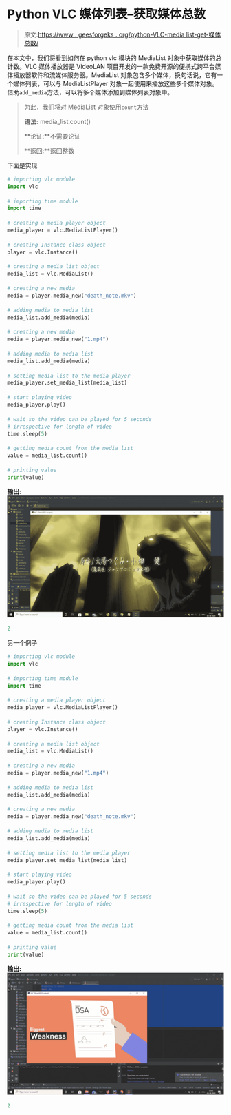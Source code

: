 # Python VLC 媒体列表–获取媒体总数

> 原文:[https://www . geesforgeks . org/python-VLC-media list-get-媒体总数/](https://www.geeksforgeeks.org/python-vlc-medialist-getting-total-count-of-media/)

在本文中，我们将看到如何在 python vlc 模块的 MediaList 对象中获取媒体的总计数。VLC 媒体播放器是 VideoLAN 项目开发的一款免费开源的便携式跨平台媒体播放器软件和流媒体服务器。MediaList 对象包含多个媒体，换句话说，它有一个媒体列表，可以与 MediaListPlayer 对象一起使用来播放这些多个媒体对象。借助`add_media`方法，可以将多个媒体添加到媒体列表对象中。

> 为此，我们将对 MediaList 对象使用`count`方法
> 
> **语法:** media_list.count()
> 
> **论证:**不需要论证
> 
> **返回:**返回整数

下面是实现

```py
# importing vlc module
import vlc

# importing time module
import time

# creating a media player object
media_player = vlc.MediaListPlayer()

# creating Instance class object
player = vlc.Instance()

# creating a media list object
media_list = vlc.MediaList()

# creating a new media
media = player.media_new("death_note.mkv")

# adding media to media list
media_list.add_media(media)

# creating a new media
media = player.media_new("1.mp4")

# adding media to media list
media_list.add_media(media)

# setting media list to the media player
media_player.set_media_list(media_list)

# start playing video
media_player.play()

# wait so the video can be played for 5 seconds
# irrespective for length of video
time.sleep(5)

# getting media count from the media list
value = media_list.count()

# printing value
print(value)
```

**输出:**
![](img/57ccffa8c486070958f67ed1dd7ef62e.png)

```py
2

```

另一个例子

```py
# importing vlc module
import vlc

# importing time module
import time

# creating a media player object
media_player = vlc.MediaListPlayer()

# creating Instance class object
player = vlc.Instance()

# creating a media list object
media_list = vlc.MediaList()

# creating a new media
media = player.media_new("1.mp4")

# adding media to media list
media_list.add_media(media)

# creating a new media
media = player.media_new("death_note.mkv")

# adding media to media list
media_list.add_media(media)

# setting media list to the media player
media_player.set_media_list(media_list)

# start playing video
media_player.play()

# wait so the video can be played for 5 seconds
# irrespective for length of video
time.sleep(5)

# getting media count from the media list
value = media_list.count()

# printing value
print(value)
```

**输出:**
![](img/1182bf29ec1fe0d0a2c3ce2234f329d4.png)

```py
2

```